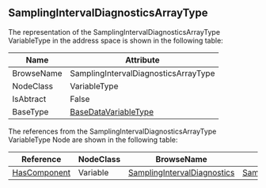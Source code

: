<!-- objecttype -->
## SamplingIntervalDiagnosticsArrayType

The representation of the SamplingIntervalDiagnosticsArrayType VariableType in the address space is shown in the following table:  

|Name|Attribute|
|---|---|
|BrowseName|SamplingIntervalDiagnosticsArrayType|
|NodeClass|VariableType|
|IsAbtract|False|
|BaseType|[BaseDataVariableType](../../../Part5/VariableTypes/BaseDataVariableType/readme.md)|

The references from the SamplingIntervalDiagnosticsArrayType VariableType Node are shown in the following table:  

|Reference|NodeClass|BrowseName|DataType|TypeDefinition|ModellingRule|
|---|---|---|---|---|---|
|[HasComponent](../../../Part3/ReferenceTypes/HasComponent/readme.md)|Variable|[SamplingIntervalDiagnostics](#SamplingIntervalDiagnostics)|[SamplingIntervalDiagnosticsDataType](../../../Part5/DataTypes/SamplingIntervalDiagnosticsDataType/readme.md)|[SamplingIntervalDiagnosticsType](../../Part5/VariableTypes/SamplingIntervalDiagnosticsType/readme.md)|[ExposesItsArray](../../Objects/ExposesItsArray/readme.md)|


